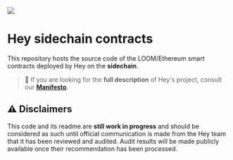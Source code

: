 ![](https://travis-ci.org/hey-network/sidechain.svg?branch=master)

# Hey sidechain contracts

This repository hosts the source code of the LOOM/Ethereum smart contracts deployed by Hey on the **sidechain**.

> 📘 If you are looking for the **full description** of Hey's project, consult our **[Manifesto](https://manifesto.hey.network)**.

## ⚠️ Disclaimers
This code and its readme are **still work in progress** and should be considered as such until official communication is made from the Hey team that it has been reviewed and audited. Audit results will be made publicly available once their recommendation has been processed.
